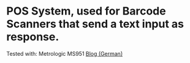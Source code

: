 # POS System, used for Barcode Scanners that send a text input as response.

Tested with: Metrologic MS951 [Blog (German)](https://bit.ly/3RqHSwU)
